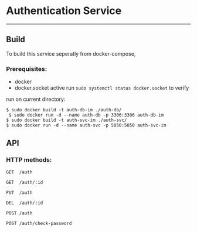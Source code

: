 # Authentication Service
---

## Build

To build this service seperatly from docker-compose,

### Prerequisites:

- docker
- docker.socket active run `sudo systemctl status docker.socket` to verify

run on current directory:

`
$ sudo docker build -t auth-db-im ./auth-db/
`<br/>
` 
$ sudo docker run -d --name auth-db -p 3306:3306 auth-db-im 
`<br/>
`
$ sudo docker build -t auth-svc-im ./auth-svc/ 
`<br/>
`
$ sudo docker run -d --name auth-svc -p 5050:5050 auth-svc-im 
`<br/>

## API

### HTTP methods:

```
GET  /auth

GET  /auth/:id

PUT  /auth

DEL  /auth/:id

POST /auth

POST /auth/check-password
```
